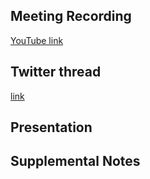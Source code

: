 ## Meeting Recording

[YouTube link](https://www.youtube.com/watch?app=desktop&v=_TnVElrz4Dk)

## Twitter thread

[link](https://twitter.com/Orthogonal_Lab/status/1538287752084701184)

## Presentation


## Supplemental Notes

